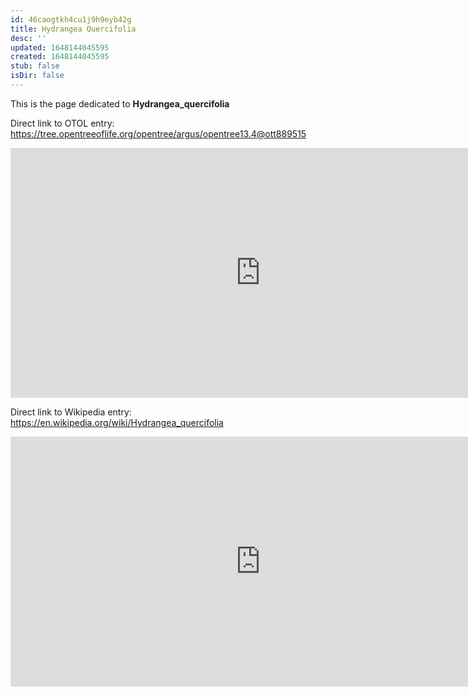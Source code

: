 ```yaml
---
id: 46caogtkh4cu1j9h9eyb42g
title: Hydrangea Quercifolia
desc: ''
updated: 1648144045595
created: 1648144045595
stub: false
isDir: false
---
```

This is the page dedicated to **Hydrangea_quercifolia**


Direct link to OTOL entry: https://tree.opentreeoflife.org/opentree/argus/opentree13.4@ott889515



<html>
    <body>
    <iframe src="https://tree.opentreeoflife.org/opentree/argus/opentree13.4@ott889515"
    width="800" height="400" frameborder="0" allowfullscreen> </iframe>
    </body>
</html>
    


Direct link to Wikipedia entry: https://en.wikipedia.org/wiki/Hydrangea_quercifolia



<html>
    <body>
    <iframe src="https://en.wikipedia.org/wiki/Hydrangea_quercifolia"
    width="800" height="400" frameborder="0" allowfullscreen> </iframe>
    </body>
</html>
    

